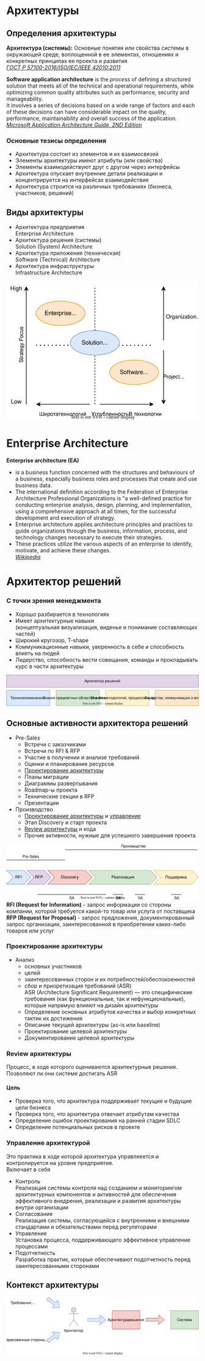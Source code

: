 # Архитектуры
## Определения архитектуры
**Архитектура (системы):** Основные понятия или свойства системы в окружающей среде, воплощенной в ее элементах, отношениях и конкретных принципах ее проекта и развития\
_[ГОСТ Р 57100-2016/ISO/IEC/IEEE 42010:2011](https://docs.cntd.ru/document/1200139542)_

**Software application architecture** is the _process_ of defining a structured solution that meets all of the technical and operational requirements, while optimizing common quality attributes such as performance, security and manageability.\
It involves a series of decisions based on a wide range of factors and each of these decisions can have considerable impact on the quality, performance, maintainability and overall success of the application.\
_[Microsoft Application Architecture Guide, 2ND Edition](https://www.amazon.com/Microsoft®-Application-Architecture-Patterns-Practices/dp/073562710X?asin=073562710X&revisionId=&format=4&depth=1)_

### Основные тезисы определения
- Архитектура состоит из элементов и их взаимосвязей
- Элементы архитектуры имеют атрибуты (или свойства)
- Элементы взаимодействуют друг с другом через интерфейсы
- Архитектура опускает внутренние детали реализации и концентрируется на интерфейсах взаимодействия
- Архитектура строится на различных требованиях (бизнеса, участников, решений)

## Виды архитектуры
- Архитектура предприятия\
Enterprise Architecture
- Архитектура решения (системы)\
Solution (System) Architecture
- Архитектура приложения (техническая)\
Software (Technical) Architecture
- Архитектура инфраструктуры\
Infrastructure Architecture

![](./schemas/arch_lanscape.svg)

# Enterprise Architecture
**Enterprise architecture (EA)**
- is a business function concerned with the structures and behaviours of a business, especially business roles and processes that create and use business data.
- The international definition according to the Federation of Enterprise Architecture Professional Organizations is "a well-defined practice for conducting enterprise analysis, design, planning, and implementation, using a comprehensive approach at all times, for the successful development and execution of strategy.
- Enterprise architecture applies architecture principles and practices to guide organizations through the business, information, process, and technology changes necessary to execute their strategies.
- These practices utilize the various aspects of an enterprise to identify, motivate, and achieve these changes.\
_[Wikipedia](https://en.wikipedia.org/wiki/Enterprise_architecture)_

# Архитектор решений
### С точки зрения менеджмента
- Хорошо разбирается в технологиях
- Имеет архитектурные навыки\
(концептуальная визуализация, виденье и понимание составляющих частей)
- Широкий кругозор, T-shape
- Коммуникационные навыки, уверенность в себе и способность влиять на людей
- Лидерство, способность вести совещания, команды и прокладывать курс в части архитектуры

![](schemas/solution_architect.svg)

## Основные активности архитектора решений
- Pre-Sales
  - Встречи с заказчиками 
  - Встречи по RFI & RFP
  - Участие в получении и анализе требований
  - Оценки и планирование ресурсов
  - [Проектирование архитектуры](#проектирование-архитектуры)
  - Планы миграции
  - Диаграммы развертывания
  - Roadmap-ы проекта
  - Технические секции в RFP
  - Презентации
- Производство
  - [Проектирование архитектуры](#проектирование-архитектуры) и [управление](#управление-архитектурой)
  - Этап Discovery и старт проекта
  - [Review архитектуры](#review-архитектуры) и кода
  - Прочие активности, нужные для успешного завершения проекта

![](schemas/sa_activities.svg)
**RFI (Request for Information)** - запрос информации со стороны компании, которой требуется какой-то товар или услуга от поставщика\
**RFP (Request for Proposal)** - запрос предложения, документированный запрос организации, заинтересованной в приобретении каких-либо товаров или услуг

### Проектирование архитектуры
- Анализ
  - основных участников
  - целей
  - заинтересованных сторон и их потребностей/обеспокоенностей
  - сбор и приоретизация требований (ASR)\
ASR (Architecture Significant Requirement) — это специфические требования (как функциональные, так и нефункциональные), которые напрямую влияют на дизайн архитектуры
  - Определение основных атрибутов качества и выбор конкретных тактик их достижения
  - Описание текущей архитектуры (as-is или baseline)
  - Проектирование целевой архитектуры
  - Документирование целевой архитектуры

### Review архитектуры
Процесс, в ходе которого оцениваются архитектурные решения.\
Позволяют ли они системе достигать ASR

#### Цель
- Проверка того, что архитектура поддерживает текущие и будущие цели бизнеса
- Проверка того, что архитектура отвечает атрибутам качества
- Определение ошибок проектирования на ранней стадии SDLC
- Определение потенциальных рисков в проекте

### Управление архитектурой
Это практика в ходе которой архитектура управляеется и контролируется на уровне предприятия.\
Включает в себя
- Контроль\
Реализация системы контроля над созданием и мониторингом архитектурных компонентов и активностей для обеспечения эффективного внедрения, реализации и развития архитектуры внутри организации
- Согласование\
Реализация системы, согласующейся с внутренними и внешними стандартами и обязательствами перед регуляторами
- Управление\
Установка процесса, поддерживающего эффективное управление процессами
- Подотчетность\
Разработка практик, которые обеспечивают подотчетность перед заинтересованными сторонами

## Контекст архитектуры
![](schemas/sa_context.svg)
